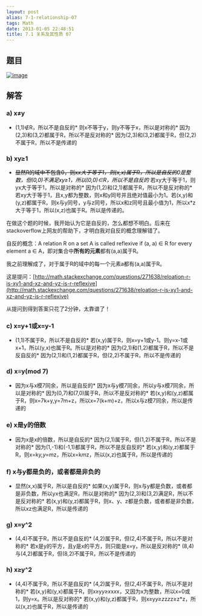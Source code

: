 ```yaml
---
layout: post
alias: 7-1-relationship-07
tags: Math
date: 2013-01-05 22:48:51
title: 7.1 关系及其性质 07
---
```


## 题目

[![image](http://freewind.me/wp-content/uploads/2013/01/image_thumb84.png "image")](http://freewind.me/wp-content/uploads/2013/01/image84.png)

## 解答

### a) x≠y

*   (1,1)∉R，所以不是自反的*   则x不等于y，则y不等于x，所以是对称的*   因为(2,3)和(3,2)都属于R，所以不是反对称的*   因为(2,3)和(3,2)都属于R，但(2,2)不属于R，所以不是传递的

### b) xy≥1

*   <font color="#000000"><strike>显然R的域中不包含0，则x*x大于等于1，则(x,x)属于R，所以是自反的</strike>0是整数，但(0,0)不满足xy≥1，所以(0,0)∈R，所以不是自反的</font>*   若xy大于等于1，则yx大于等于1，所以是对称的*   因为(1,2)和(2,1)都属于R，所以不是反对称的*   若xy大于等于1，且x,y都为整数，则x和y同号并且绝对值最小为1。若(x,y)和(y,z)都属于R，则x与y同号，y与z同号，所以x和z同号且最小值为1，所以x*z大于等于1，所以(x,z)也属于R。所以是传递的。

在做这个题的时候，我开始认为它是自反的，怎么都想不明白。后来在stackoverflow上网友的帮助下，才明白我对自反的概念理解错了。

自反的概念：A relation R on a set A is called reflexive if (a, a) ∈ R for every element a ∈ A，即对集合中**所有的元素**都有(a,a)属于R。

我之前理解成了，对于属于R的域中的每一个元素a都有(a,a)属于R。

这是提问：[http://math.stackexchange.com/questions/271638/reloation-r-is-xy1-and-xz-and-yz-is-r-reflexive](http://math.stackexchange.com/questions/271638/reloation-r-is-xy1-and-xz-and-yz-is-r-reflexive)

从提问到得到答案只花了2分钟，太靠谱了！

### c) x=y+1或x=y-1

*   (1,1)不属于R，所以不是自反的*   若(x,y)属于R，则x=y+1或y-1。则y=x-1或x+1，所以(y,x)也属于R。所以是对称的*   因为(2,1)和(1,2)都属于R，所以不是反自反的*   因为(2,1)和(1,2)都属于R，但(2,2)不属于R，所以不是传递的

### d) x≡y(mod 7)

*   因为x与x模7同余，所以是自反的*   因为x与y模7同余，所以y与x模7同余，所以是对称的*   因为(0,7)和(7,0)属于R，所以不是反对称的*   若(x,y)和(y,z)都属于R，则x=7k+y,y=7m+z，所以x=7(k+m)+z，所以x与z模7同余，所以是传递的

### e) x是y的倍数

*   因为x是x的倍数，所以是自反的*   因为(2,1)属于R，但(1,2)不属于R，所以不是对称的*   因为(1,-1)和(-1,1)都属于R，所以不是反自反的*   若(x,y)和(y,z)都属于R，则x=k*y,y=m*z，所以x=k*m*z，所以(x,z)也属于R，所以是传递的

### f) x与y都是负的，或者都是非负的

*   显然(x,x)属于R，所以是自反的*   如果(x,y)属于R，则x与y都是负数，或者都是非负数，所以yx也满足R，所以是对称的*   因为(2,3)和(3,2)满足R，所以不是反对称的*   若(x,y)和(y,z)都属于R，则x、y、z都是负数，或者都是非负数，所以xz也满足R，所以是传递的

### g) x=y^2

*   (4,4)不属于R，所以不是自反的*   (4,2)属于R，但(2,4)不属于R，所以不是对称的*   若x是y的平方，且y是x的平方，则只能是x=y，所以是反对称的*   (8,4)与(4,2)都属于R，但(8,2)不属于R，所以不是传递的

### h) x≥y^2

*   (4,4)不属于R，所以不是自反的*   (4,2)属于R，但(2,4)不属于R，所以不是对称的*   若(x,y)和(y,x)都属于R，则x≥y*y≥x*x*x*x，又因为x为整数，所以x=0或1，则y=x。所以是反对称的*   若(x,y)和(y,z)都属于R，则x≥y*y≥z*z*z*z≥z*z，所以(x,z)也属于R，所以是传递的
